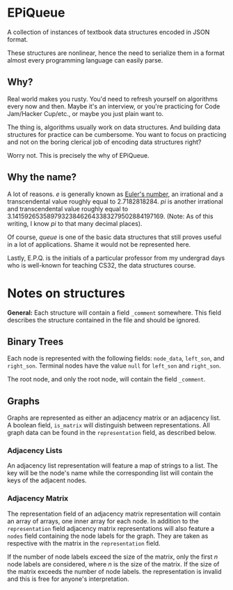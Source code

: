 # EPiQueue
A collection of instances of textbook data structures encoded in JSON format.

These structures are nonlinear, hence the need to serialize them in a format
almost every programming language can easily parse.

## Why?
Real world makes you rusty. You'd need to refresh yourself on algorithms every
now and then. Maybe it's an interview, or you're practicing for Code Jam/Hacker
Cup/etc., or maybe you just plain want to.

The thing is, algorithms usually work on data structures. And building data
structures for practice can be cumbersome. You want to focus on practicing and
not on the boring clerical job of encoding data structures right?

Worry not. This is precisely the why of EPiQueue.

## Why the name?
A lot of reasons. _e_ is generally known as [Euler's number](http://www.wolframalpha.com/input/?i=euler+number),
an irrational and a transcendental value roughly equal to 2.7182818284. _pi_ is
another irrational and transcendental value roughly equal to
3.141592653589793238462643383279502884197169. (Note: As of this writing, I know
_pi_ to that many decimal places).

Of course, _queue_ is one of the basic data structures that still proves useful
in a lot of applications. Shame it would not be represented here.

Lastly, E.P.Q. is the initials of a particular professor from my undergrad days
who is well-known for teaching CS32, the data structures course.

# Notes on structures
**General:** Each structure will contain a field `_comment` somewhere. This field
describes the structure contained in the file and should be ignored.

## Binary Trees
Each node is represented with the following fields: `node_data`, `left_son`, and
`right_son`. Terminal nodes have the value `null` for `left_son` and `right_son`.

The root node, and only the root node, will contain the field `_comment`.

## Graphs
Graphs are represented as either an adjacency matrix or an adjacency list. A
boolean field, `is_matrix` will distinguish between representations. All graph
data can be found in the `representation` field, as described below.

### Adjacency Lists

An adjacency list representation will feature a map of strings to a list. The
key will be the node's name while the corresponding list will contain the keys
of the adjacent nodes.

### Adjacency Matrix

The representation field of an adjacency matrix representation will contain an
array of arrays, one inner array for each node. In addition to the `representation`
field adjacency matrix representations will also feature a `nodes` field
containing the node labels for the graph. They are taken as respective with the
matrix in the `representation` field.

If the number of node labels exceed the size of the matrix, only the first _n_
node labels are considered, where _n_ is the size of the matrix. If the size
of the matrix exceeds the number of node labels. the representation is invalid
and this is free for anyone's interpretation.
